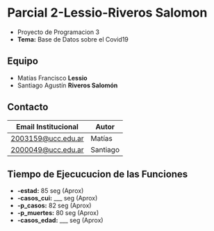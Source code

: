 # Parcial 2-Lessio-Riveros Salomon
* Proyecto de Programacion 3
* **Tema:** Base de Datos sobre el Covid19

## Equipo
* Matías Francisco **Lessio**
* Santiago Agustín **Riveros Salomón**

## Contacto
| Email Institucional | Autor |
|-------|-------|
|2003159@ucc.edu.ar|Matías|
|2000049@ucc.edu.ar|Santiago|

## Tiempo de Ejecucucion de las Funciones
* **-estad:** 85 seg (Aprox)
*  **-casos_cui:** ___ seg (Aprox)
*  **-p_casos:** 82 seg (Aprox)
*  **-p_muertes:** 80 seg (Aprox)
*  **-casos_edad:** ___ seg (Aprox)